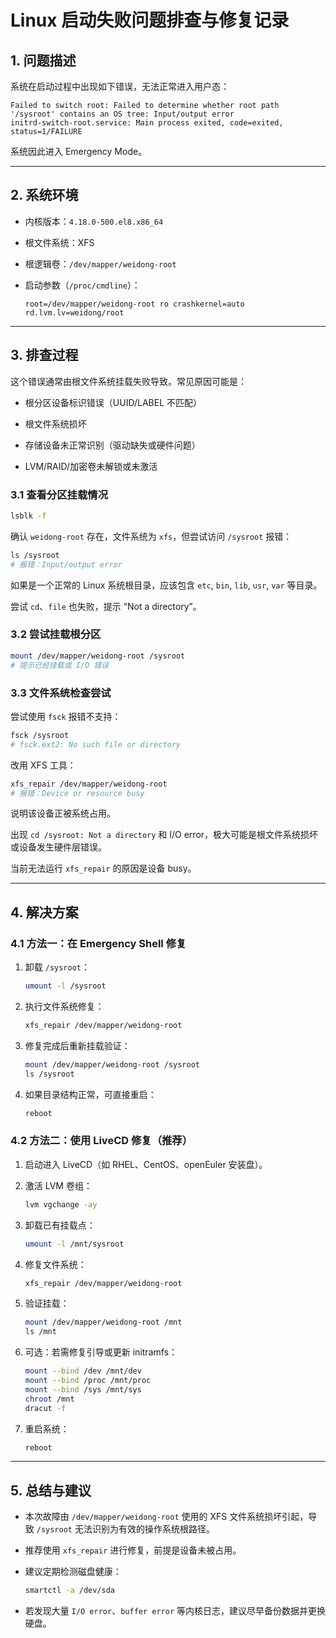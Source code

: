 # Linux 启动失败问题排查与修复记录

## 1. 问题描述

系统在启动过程中出现如下错误，无法正常进入用户态：

```text
Failed to switch root: Failed to determine whether root path '/sysroot' contains an OS tree: Input/output error
initrd-switch-root.service: Main process exited, code=exited, status=1/FAILURE
```

系统因此进入 Emergency Mode。

------

## 2. 系统环境

- 内核版本：`4.18.0-500.el8.x86_64`

- 根文件系统：XFS

- 根逻辑卷：`/dev/mapper/weidong-root`

- 启动参数（`/proc/cmdline`）：

  ```text
  root=/dev/mapper/weidong-root ro crashkernel=auto rd.lvm.lv=weidong/root
  ```

------

## 3. 排查过程

这个错误通常由根文件系统挂载失败导致。常见原因可能是：

- 根分区设备标识错误（UUID/LABEL 不匹配）

- 根文件系统损坏

- 存储设备未正常识别（驱动缺失或硬件问题）

- LVM/RAID/加密卷未解锁或未激活

### 3.1 查看分区挂载情况

```bash
lsblk -f
```

确认 `weidong-root` 存在，文件系统为 `xfs`，但尝试访问 `/sysroot` 报错：

```bash
ls /sysroot
# 报错：Input/output error
```

如果是一个正常的 Linux 系统根目录，应该包含 `etc`, `bin`, `lib`, `usr`, `var` 等目录。

尝试 `cd`、`file` 也失败，提示 “Not a directory”。

### 3.2 尝试挂载根分区

```bash
mount /dev/mapper/weidong-root /sysroot
# 提示已经挂载或 I/O 错误
```

### 3.3 文件系统检查尝试

尝试使用 `fsck` 报错不支持：

```bash
fsck /sysroot
# fsck.ext2: No such file or directory
```

改用 XFS 工具：

```bash
xfs_repair /dev/mapper/weidong-root
# 报错：Device or resource busy
```

说明该设备正被系统占用。

出现 `cd /sysroot: Not a directory` 和 I/O error，极大可能是根文件系统损坏或设备发生硬件层错误。

当前无法运行 `xfs_repair` 的原因是设备 busy。

------

## 4. 解决方案

### 4.1 方法一：在 Emergency Shell 修复

1. 卸载 `/sysroot`：

   ```bash
   umount -l /sysroot
   ```

2. 执行文件系统修复：

   ```bash
   xfs_repair /dev/mapper/weidong-root
   ```

3. 修复完成后重新挂载验证：

   ```bash
   mount /dev/mapper/weidong-root /sysroot
   ls /sysroot
   ```

4. 如果目录结构正常，可直接重启：

   ```bash
   reboot
   ```

### 4.2 方法二：使用 LiveCD 修复（推荐）

1. 启动进入 LiveCD（如 RHEL、CentOS、openEuler 安装盘）。

2. 激活 LVM 卷组：

   ```bash
   lvm vgchange -ay
   ```

3. 卸载已有挂载点：

   ```bash
   umount -l /mnt/sysroot
   ```

4. 修复文件系统：

   ```bash
   xfs_repair /dev/mapper/weidong-root
   ```

5. 验证挂载：

   ```bash
   mount /dev/mapper/weidong-root /mnt
   ls /mnt
   ```

6. 可选：若需修复引导或更新 initramfs：

   ```bash
   mount --bind /dev /mnt/dev
   mount --bind /proc /mnt/proc
   mount --bind /sys /mnt/sys
   chroot /mnt
   dracut -f
   ```

7. 重启系统：

   ```bash
   reboot
   ```

------

## 5. 总结与建议

- 本次故障由 `/dev/mapper/weidong-root` 使用的 XFS 文件系统损坏引起，导致 `/sysroot` 无法识别为有效的操作系统根路径。

- 推荐使用 `xfs_repair` 进行修复，前提是设备未被占用。

- 建议定期检测磁盘健康：

  ```bash
  smartctl -a /dev/sda
  ```

- 若发现大量 `I/O error`、`buffer error` 等内核日志，建议尽早备份数据并更换硬盘。


